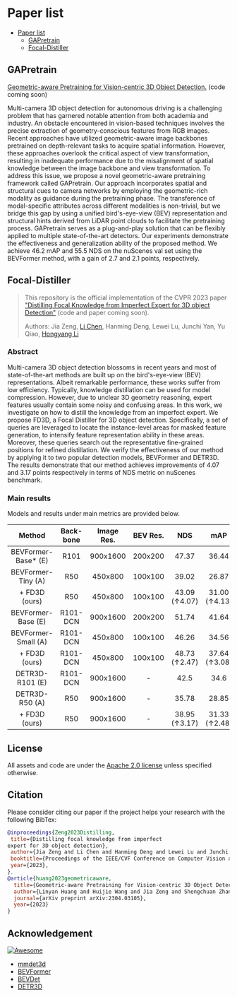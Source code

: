 # Paper list
- [Paper list](#paper-list)
  - [GAPretrain](#gapretrain)
  - [Focal-Distiller](#focal-distiller)

## GAPretrain
[Geometric-aware Pretraining for Vision-centric 3D Object Detection.](https://arxiv.org/abs/2304.03105)
(code coming soon)

Multi-camera 3D object detection for autonomous driving is a challenging problem that has garnered notable attention from both academia and industry. An obstacle encountered in vision-based techniques involves the precise extraction of geometry-conscious features from RGB images. Recent approaches have utilized geometric-aware image backbones pretrained on depth-relevant tasks to acquire spatial information. However, these approaches overlook the critical aspect of view transformation, resulting in inadequate performance due to the misalignment of spatial knowledge between the image backbone and view transformation. To address this issue, we propose a novel geometric-aware pretraining framework called GAPretrain. Our approach incorporates spatial and structural cues to camera networks by employing the geometric-rich modality as guidance during the pretraining phase. The transference of modal-specific attributes across different modalities is non-trivial, but we bridge this gap by using a unified bird's-eye-view (BEV) representation and structural hints derived from LiDAR point clouds to facilitate the pretraining process. GAPretrain serves as a plug-and-play solution that can be flexibly applied to multiple state-of-the-art detectors. Our experiments demonstrate the effectiveness and generalization ability of the proposed method. We achieve 46.2 mAP and 55.5 NDS on the nuScenes val set using the BEVFormer method, with a gain of 2.7 and 2.1 points, respectively.

## Focal-Distiller
> This repository is the official implementation of the CVPR 2023 paper ["Distilling Focal Knowledge from Imperfect Expert for 3D object Detection"]() (code and paper coming soon). 
>
> Authors: Jia Zeng, [Li Chen](https://scholar.google.com/citations?user=ulZxvY0AAAAJ&hl=en&authuser=1), Hanming Deng, Lewei Lu, Junchi Yan, Yu Qiao, [Hongyang Li](https://lihongyang.info/)

### Abstract
Multi-camera 3D object detection blossoms in recent years and most of state-of-the-art methods are built up on the bird's-eye-view (BEV) representations. Albeit remarkable performance, these works suffer from low efficiency. Typically, knowledge distillation can be used for model compression. However, due to unclear 3D geometry reasoning, expert features usually contain some noisy and confusing areas. In this work, we investigate on how to distill the knowledge from an imperfect expert. We propose FD3D, a Focal Distiller for 3D object detection. Specifically, a set of queries are leveraged to locate the instance-level areas for masked feature generation, to intensify feature representation ability in these areas. Moreover, these queries search out the representative fine-grained positions for refined distillation. We verify the effectiveness of our method by applying it to two popular detection models, BEVFormer and DETR3D. The results demonstrate that our method achieves improvements of 4.07 and 3.17 points respectively in terms of NDS metric on nuScenes benchmark. 

### Main results

Models and results under main metrics are provided below.

| Method | Back-bone | Image Res. | BEV Res. | NDS | mAP | GFLOPS | FPS | config | ckpt |
| :---: | :---: | :---: | :---: | :---:|:---:| :---: | :---: | :---: | :---: |
| BEVFormer-Base* (E) | R101 | 900x1600 | 200x200 | 47.37  | 36.44 | 1845.36 | 2.0 | TBA | TBA |
| BEVFormer-Tiny (A)  | R50  | 450x800  | 100x100 | 39.02 | 26.87 | 381.95  | 7.3 | TBA | TBA |
| + FD3D (ours)       | R50  | 450x800  | 100x100 | 43.09 (↑4.07) | 31.00 (↑4.13) | 381.95  | 7.3  | TBA | TBA |
| BEVFormer-Base (E) | R101-DCN | 900x1600 | 200x200 | 51.74  | 41.64 | 1323.41 | 1.8 | TBA | TBA |
| BEVFormer-Small (A)  | R101-DCN  | 450x800  | 100x100 | 46.26 | 34.56 | 416.46  | 5.9 | TBA | TBA |
| + FD3D (ours)   | R101-DCN  | 450x800  | 100x100 | 48.73 (↑2.47) | 37.64 (↑3.08) | 416.46  | 5.9  | TBA | TBA |
| DETR3D-R101 (E) | R101-DCN | 900x1600 | - | 42.5  | 34.6 | 1016.83 | 2.5 | TBA | TBA |
| DETR3D-R50 (A)  | R50  | 900x1600  | - | 35.78 | 28.85 | 876.94  | 4.0 | TBA | TBA |
| + FD3D (ours)   | R50  | 900x1600  | - | 38.95 (↑3.17) | 31.33 (↑2.48) | 876.94  | 4.0  | TBA | TBA |


## License

All assets and code are under the [Apache 2.0 license](https://github.com/increase24/FocalDistiller/blob/master/LICENSE) unless specified otherwise.

## Citation

Please consider citing our paper if the project helps your research with the following BibTex:

```bibtex
@inproceedings{Zeng2023Distilling,
 title={Distilling focal knowledge from imperfect
expert for 3D object detection}, 
 author={Jia Zeng and Li Chen and Hanming Deng and Lewei Lu and Junchi Yan and Yu Qiao and Hongyang Li},
 booktitle={Proceedings of the IEEE/CVF Conference on Computer Vision and Pattern Recognition},
 year={2023},
},
@article{huang2023geometricaware,
  title={Geometric-aware Pretraining for Vision-centric 3D Object Detection},
  author={Linyan Huang and Huijie Wang and Jia Zeng and Shengchuan Zhang and Liujuan Cao and Rongrong Ji and Junchi Yan and Hongyang Li},
  journal={arXiv preprint arXiv:2304.03105},
  year={2023}
}
```
## Acknowledgement

[![Awesome](https://awesome.re/badge.svg)](https://awesome.re)

- [mmdet3d](https://github.com/open-mmlab/mmdetection3d)
- [BEVFormer](https://github.com/fundamentalvision/BEVFormer)
- [BEVDet](https://github.com/HuangJunJie2017/BEVDet)
- [DETR3D](https://github.com/WangYueFt/detr3d)